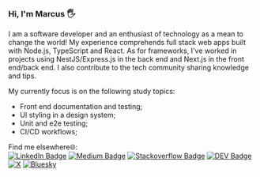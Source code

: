 ### Hi, I'm Marcus 🖐

I am a software developer and an enthusiast of technology as a mean to change the world! My experience comprehends full stack web apps built with Node.js, TypeScript and React. As for frameworks, I've worked in projects using NestJS/Express.js in the back end and Next.js in the front end/back end. I also contribute to the tech community sharing knowledge and tips.

My currently focus is on the following study topics: 

- Front end documentation and testing;
- UI styling in a design system;
- Unit and e2e testing;
- CI/CD workflows;

Find me elsewhere🌐:<br/>
[![LinkedIn Badge](https://img.shields.io/badge/LinkedIn-0077B5?style=flat&logo=linkedin&logoColor=white)](https://www.linkedin.com/in/marcus-castanho/)
[![Medium Badge](https://img.shields.io/badge/Medium-12100E?style=flat&logo=medium&logoColor=white)](https://medium.com/@marcus-castanho)
[![Stackoverflow Badge](https://img.shields.io/badge/Stack_Overflow-FE7A16?style=flat&logo=stack-overflow&logoColor=white)](https://stackoverflow.com/users/14689203/marcus-castanho)
[![DEV Badge](https://img.shields.io/badge/dev.to-0A0A0A?style=flat&logo=dev.to&logoColor=white)](https://dev.to/marcus_castanho)
[![X](https://img.shields.io/badge/X-%23000000.svg?logo=X&logoColor=white)](https://x.com/marcus_castanho)
[![Bluesky](https://img.shields.io/badge/Bluesky-0285FF?logo=bluesky&logoColor=fff)](https://bsky.app/profile/marcus-castanho.bsky.social)






